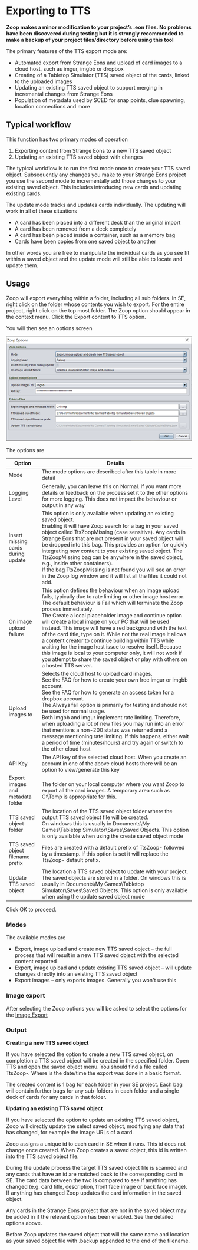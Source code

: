 # Exporting to TTS

**Zoop makes a minor modification to your project’s .eon files. No problems have been discovered during testing but it is strongly recommended to make a backup of your project files/directory before using this tool**

The primary features of the TTS export mode are:

- Automated export from Strange Eons and upload of card images to a cloud host, such as imgur, imgbb or dropbox
-	Creating of a Tabletop Simulator (TTS) saved object of the cards, linked to the uploaded images
-	Updating an existing TTS saved object to support merging in incremental changes from Strange Eons
-	Population of metadata used by SCED for snap points, clue spawning, location connections and more

## Typical workflow

This function has two primary modes of operation

1. Exporting content from Strange Eons to a new TTS saved object
2. Updating an existing TTS saved object with changes

The typical workflow is to run the first mode once to create your TTS saved object. Subsequently any changes you make to your Strange Eons project you use the second mode to incrementally add those changes to your existing saved object. This includes introducing new cards and updating existing cards.

The update mode tracks and updates cards individually. The updating will work in all of these situations

- A card has been placed into a different deck than the original import
- A card has been removed from a deck completely
- A card has been placed inside a container, such as a memory bag
- Cards have been copies from one saved object to another

In other words you are free to manipulate the individual cards as you see fit within a saved object and the update mode will still be able to locate and update them.

## Usage

Zoop will export everything within a folder, including all sub folders. In SE, right click on the folder whose contents you wish to export. For the entire project, right click on the top most folder. The Zoop option should appear in the context menu. Click the Export content to TTS option.

You will then see an options screen

![TtsOptions](TtsOptions.png)

The options are

| Option | Details |
| ---- | ----- |
| Mode | The mode options are described after this table in more detail |
| Logging Level | Generally, you can leave this on Normal. If you want more details or feedback on the process set it to the other options for more logging. This does not impact the behaviour or output in any way
| Insert missing cards during update | This option is only available when updating an existing saved object.<br>Enabling it will have Zoop search for a bag in your saved object called TtsZoopMissing (case sensitive). Any cards in Strange Eons that are not present in your saved object will be dropped into this bag. This provides an option for quickly integrating new content to your existing saved object. The TtsZoopMissing bag can be anywhere in the saved object, e.g., inside other containers).<br>If the bag TtsZoopMissing is not found you will see an error in the Zoop log window and it will list all the files it could not add. |
| On image upload failure | This option defines the behaviour when an image upload fails, typically due to rate limiting or other image host error.<br>The default behaviour is Fail which will terminate the Zoop process immediately.<br>The Create a local placeholder image and continue option will create a local image on your PC that will be used instead. This image will have a red background with the text of the card title, type on it. While not the real image it allows a content creator to continue building within TTS while waiting for the image host issue to resolve itself. Because this image is local to your computer only, it will not work if you attempt to share the saved object or play with others on a hosted TTS server.
| Upload images to | Selects the cloud host to upload card images.<br>See the FAQ for how to create your own free imgur or imgbb account.<br>See the FAQ for how to generate an access token for a dropbox account.<br>The Always fail option is primarily for testing and should not be used for normal usage.<br>Both imgbb and imgur implement rate limiting. Therefore, when uploading a lot of new files you may run into an error that mentions a non-200 status was returned and a message mentioning rate limiting. If this happens, either wait a period of time (minutes/hours) and try again or switch to the other cloud host
| API Key | The API key of the selected cloud host. When you create an account in one of the above cloud hosts there will be an option to view/generate this key |
| Export images and metadata folder | The folder on your local computer where you want Zoop to export all the card images. A temporary area such as C:\Temp is appropriate for this. |
| TTS saved object folder | The location of the TTS saved object folder where the output TTS saved object file will be created.<br>On windows this is usually in Documents\My Games\Tabletop Simulator\Saves\Saved Objects. This option is only available when using the create saved object mode |
| TTS saved object filename prefix | Files are created with a default prefix of TtsZoop- followed by a timestamp. If this option is set it will replace the TtsZoop- default prefix. |
| Update TTS saved object | The location a TTS saved object to update with your project.<br>The saved objects are stored in a folder. On windows this is usually in Documents\My Games\Tabletop Simulator\Saves\Saved Objects. This option is only available when using the update saved object mode |

Click OK to proceed.

### Modes

The available modes are

- Export, image upload and create new TTS saved object – the full process that will result in a new TTS saved object with the selected content exported
-	Export, image upload and update existing TTS saved object – will update changes directly into an existing TTS saved object
-	Export images – only exports images. Generally you won't use this

### Image export

After selecting the Zoop options you will be asked to select the options for the [Image Export](../shared/imageoptions/ExportImageOptions.md)

### Output

**Creating a new TTS saved object**

If you have selected the option to create a new TTS saved object, on completion a TTS saved object will be created in the specified folder. Open TTS and open the saved object menu. You should find a file called TtsZoop-<timestamp>. Where <timestamp> is the date/time the export was done in a basic format.

The created content is 1 bag for each folder in your SE project. Each bag will contain further bags for any sub-folders in each folder and a single deck of cards for any cards in that folder.

**Updating an existing TTS saved object**

If you have selected the option to update an existing TTS saved object, Zoop will directly update the select saved object, modifying any data that has changed, for example the image URLs of a card.

Zoop assigns a unique id to each card in SE when it runs. This id does not change once created. When Zoop creates a saved object, this id is written into the TTS saved object file.

During the update process the target TTS saved object file is scanned and any cards that have an id are matched back to the corresponding card in SE. The card data between the two is compared to see if anything has changed (e.g. card title, description, front face image or back face image). If anything has changed Zoop updates the card information in the saved object.

Any cards in the Strange Eons project that are not in the saved object may be added in if the relevant option has been enabled. See the detailed options above.

Before Zoop updates the saved object that will the same name and location as your saved object file with <timestamp>.backup appended to the end of the filename.
